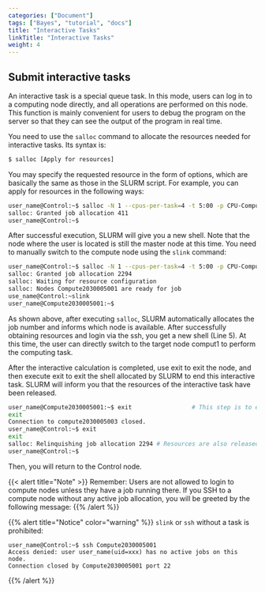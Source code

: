```yaml
---
categories: ["Document"]
tags: ["Bayes", "tutorial", "docs"] 
title: "Interactive Tasks"
linkTitle: "Interactive Tasks"
weight: 4
---
```


## Submit interactive tasks

An interactive task is a special queue task. In this mode, users can log in to a computing node directly, and all operations are performed on this node. This function is mainly convenient for users to debug the program on the server so that they can see the output of the program in real time.

You need to use the `salloc` command to allocate the resources needed for interactive tasks. Its syntax is:

```bash
$ salloc [Apply for resources]
```

You may specify the requested resource in the form of options, which are basically the same as those in the SLURM script. For example, you can apply for resources in the following ways:

```bash
user_name@Control:~$ salloc -N 1 --cpus-per-task=4 -t 5:00 -p CPU-Compute
salloc: Granted job allocation 411
user_name@Control:~$
```

After successful execution, SLURM will give you a new shell. Note that the node where the user is located is still the master node at this time. You need to manually switch to the compute node using the `slink` command:

```bash
user_name@Control:~$ salloc -N 1 --cpus-per-task=4 -t 5:00 -p CPU-Compute
salloc: Granted job allocation 2294
salloc: Waiting for resource configuration
salloc: Nodes Compute2030005001 are ready for job
use_name@Control:~slink
user_name@Compute2030005001:~$
```

As shown above, after executing `salloc`, SLURM automatically allocates the job number and informs which node is available. After successfully obtaining resources and login via the ssh, you get a new shell (Line 5). At this time, the user can directly switch to the target node comput1 to perform the computing task.

After the interactive calculation is completed, use exit to exit the node, and then execute exit to exit the shell allocated by SLURM to end this interactive task. SLURM will inform you that the resources of the interactive task have been released.

```bash
user_name@Compute2030005001:~$ exit                 # This step is to exit CPU-compute-1
exit
Connection to compute2030005003 closed.
user_name@Control:~$ exit
exit
salloc: Relinquishing job allocation 2294 # Resources are also released when exiting
user_name@Control:~$
```

Then, you will return to the Control node.

{{< alert title="Note" >}}
Remember: Users are not allowed to login to compute nodes unless they have a job running there. If you SSH to a compute node without any active job allocation, you will be greeted by the following message:
{{% /alert %}}

{{% alert title="Notice" color="warning" %}}
`slink` or `ssh` without a task is prohibited:
```shell
user_name@Control:~$ ssh Compute2030005001
Access denied: user user_name(uid=xxx) has no active jobs on this node.
Connection closed by Compute2030005001 port 22
```
{{% /alert %}}